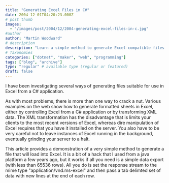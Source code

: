 ```yaml
---
title: "Generating Excel Files in C#"
date: 2004-12-01T04:20:23.000Z
# post thumb
images:
  - "/images/post/2004/12/2004-generating-excel-files-in-c.jpg"
#author
author: "Martin Woodward"
# description
description: "Learn a simple method to generate Excel-compatible files in C# using tab-delimited data without requiring Excel installation."
# Taxonomies
categories: ["dotnet", "maker", "web", "programming"]
tags: ["blog", "archive"]
type: "regular" # available type (regular or featured)
draft: false
---
```

I have been investigating several ways of generating files suitable for use in Excel from a C# application.   

As with most problems, there is more than one way to crack a nut.  Various examples on the web show how to generate formatted sheets in Excel, either by controlling Excel from a C# application or by transforming  XML data.  The XML transformation has the disadvantage that is limits your clients to the most recent versions of Excel, whereas dire manipulation of Excel requires that you have it installed on the server.  You also have to be very careful not to leave instances of Excel running in the background, eventually grinding your server to a halt.

This article provides a demonstration of a very simple method to generate a file that will load into Excel.  It is a bit of a hack that I used from a java platform a few years ago, but it works if all you need is a simple data export (with less than 65536 rows).  All you do is set the response stream to the mime type "application/vnd.ms-excel" and then pass a tab delimted set of data with new lines at the end of each row.